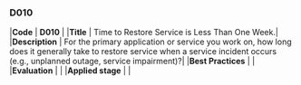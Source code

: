 ### D010

|**Code**           | **D010** |
|**Title**          | Time to Restore Service is Less Than One Week.|
|**Description**    | For the primary application or service you work on, how long does it generally take to restore service when a service incident occurs (e.g., unplanned outage, service impairment)?|
|**Best Practices** | |
|**Evaluation**     | |
|**Applied stage**  | |
